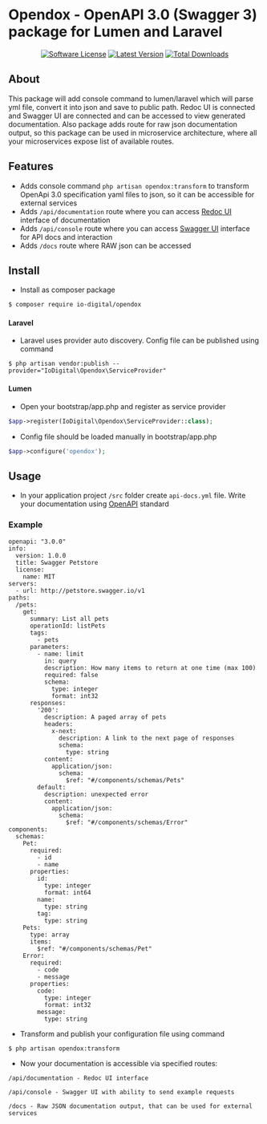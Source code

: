 Opendox - OpenAPI 3.0 (Swagger 3) package for Lumen and Laravel
====================

<p align="center">
<a href="LICENSE"><img src="https://img.shields.io/badge/license-MIT-brightgreen.svg?style=flat-square" alt="Software License"></img></a>
<a href="https://github.com/io-digital/opendox/releases"><img src="https://img.shields.io/github/release/io-digital/opendox.svg?style=flat-square" alt="Latest Version"></img></a>
<a href="https://packagist.org/packages/io-digital/opendox"><img src="https://img.shields.io/packagist/dt/io-digital/opendox.svg?style=flat-square" alt="Total Downloads"></img></a>
</p>

## About

This package will add console command to lumen/laravel which will parse yml file, convert it into json and save to public path.
Redoc UI is connected and Swagger UI are connected and can be accessed to view generated documentation.
Also package adds route for raw json documentation output, so this package can be used in microservice architecture, where all your microservices expose list of available routes.

## Features

* Adds console command `php artisan opendox:transform` to transform OpenApi 3.0 specification yaml files to json, so it can be accessible for external services
* Adds `/api/documentation` route where you can access <a href="https://github.com/Rebilly/ReDoc">Redoc UI</a> interface of documentation
* Adds `/api/console` route where you can access <a href="https://github.com/swagger-api/swagger-ui">Swagger UI</a> interface for API docs and interaction
* Adds `/docs` route where RAW json can be accessed

## Install

* Install as composer package

```bash
$ composer require io-digital/opendox
```

#### Laravel

* Laravel uses provider auto discovery. Config file can be published using command

```
$ php artisan vendor:publish --provider="IoDigital\Opendox\ServiceProvider"
```

#### Lumen

* Open your bootstrap/app.php and register as service provider

```php
$app->register(IoDigital\Opendox\ServiceProvider::class);
```

* Config file should be loaded manually in bootstrap/app.php

```php
$app->configure('opendox');
```

## Usage

* In your application project `/src` folder create `api-docs.yml` file. Write your documentation using <a href="https://github.com/OAI/OpenAPI-Specification/blob/master/versions/3.0.0.md">OpenAPI</a> standard

### Example

```
openapi: "3.0.0"
info:
  version: 1.0.0
  title: Swagger Petstore
  license:
    name: MIT
servers:
  - url: http://petstore.swagger.io/v1
paths:
  /pets:
    get:
      summary: List all pets
      operationId: listPets
      tags:
        - pets
      parameters:
        - name: limit
          in: query
          description: How many items to return at one time (max 100)
          required: false
          schema:
            type: integer
            format: int32
      responses:
        '200':
          description: A paged array of pets
          headers:
            x-next:
              description: A link to the next page of responses
              schema:
                type: string
          content:
            application/json:
              schema:
                $ref: "#/components/schemas/Pets"
        default:
          description: unexpected error
          content:
            application/json:
              schema:
                $ref: "#/components/schemas/Error"
components:
  schemas:
    Pet:
      required:
        - id
        - name
      properties:
        id:
          type: integer
          format: int64
        name:
          type: string
        tag:
          type: string
    Pets:
      type: array
      items:
        $ref: "#/components/schemas/Pet"
    Error:
      required:
        - code
        - message
      properties:
        code:
          type: integer
          format: int32
        message:
          type: string
```

* Transform and publish your configuration file using command

```bash
$ php artisan opendox:transform
```

* Now your documentation is accessible via specified routes:

```
/api/documentation - Redoc UI interface

/api/console - Swagger UI with ability to send example requests

/docs - Raw JSON documentation output, that can be used for external services
```
